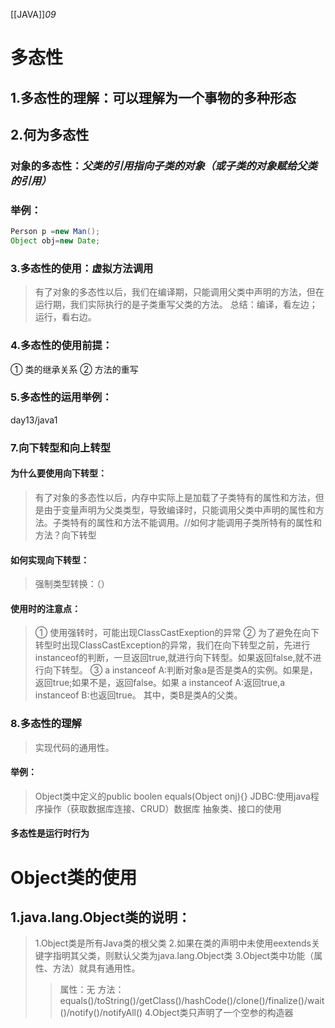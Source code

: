 [[JAVA]]_09_
# 多态性
## 1.多态性的理解：可以理解为一个事物的多种形态
## 2.何为多态性
### 对象的多态性：*父类的引用指向子类的对象（或子类的对象赋给父类的引用）*
### 举例：
```java
Person p =new Man();
Object obj=new Date;
```
### 3.多态性的使用：虚拟方法调用
>有了对象的多态性以后，我们在编译期，只能调用父类中声明的方法，但在运行期，我们实际执行的是子类重写父类的方法。
>总结：编译，看左边；运行，看右边。
### 4.多态性的使用前提：
① 类的继承关系
② 方法的重写
### 5.多态性的运用举例：
day13/java1
### 7.向下转型和向上转型
#### 为什么要使用向下转型：
>有了对象的多态性以后，内存中实际上是加载了子类特有的属性和方法，但是由于变量声明为父类类型，导致编译时，只能调用父类中声明的属性和方法。子类特有的属性和方法不能调用。//如何才能调用子类所特有的属性和方法？向下转型
#### 如何实现向下转型：
>强制类型转换：（）
#### 使用时的注意点：
>① 使用强转时，可能出现ClassCastExeption的异常
>② 为了避免在向下转型时出现ClassCastException的异常，我们在向下转型之前，先进行instanceof的判断，一旦返回true,就进行向下转型。如果返回false,就不进行向下转型。
>③ a instanceof A:判断对象a是否是类A的实例。如果是，返回true;如果不是，返回false。如果 a instanceof A:返回true,a instanceof B:也返回true。 其中，类B是类A的父类。
### 8.多态性的理解
>实现代码的通用性。

#### 举例：
>Object类中定义的public boolen equals(Object onj){}
>JDBC:使用java程序操作（获取数据库连接、CRUD）数据库
>抽象类、接口的使用
#### 多态性是运行时行为
# Object类的使用
## 1.java.lang.Object类的说明：
>1.Object类是所有Java类的根父类
>2.如果在类的声明中未使用eextends关键字指明其父类，则默认父类为java.lang.Object类
>3.Object类中功能（属性、方法）就具有通用性。
>>属性：无
>>方法：equals()/toString()/getClass()/hashCode()/clone()/finalize()/wait()/notify()/notifyAll()
>4.Object类只声明了一个空参的构造器


